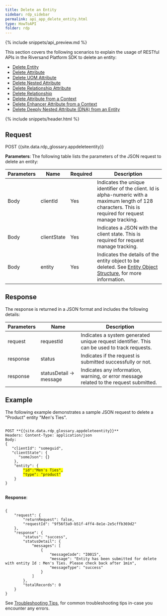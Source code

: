 ```yaml
---
title: Delete an Entity
sidebar: rdp_sidebar
permalink: api_app_delete_entity.html
type: HowToAPI
folder: rdp
---
```


{% include snippets/api_preview.md %}

This section covers the following scenarios to explain the usage of RESTful APIs in the Riversand Platform SDK to delete an entity:

* [Delete Entity](api_app_delete_entity_scenario1.html)
* [Delete Attribute](api_app_delete_entity_scenario2.html)
* [Delete UOM Attribute](api_app_delete_entity_scenario3.html)
* [Delete Nested Attribute](api_app_delete_entity_scenario4.html)
* [Delete Relationship Attribute](api_app_delete_entity_scenario5.html)
* [Delete Relationship](api_app_delete_entity_scenario6.html)
* [Delete Attribute from a Context](api_app_delete_entity_scenario7.html)
* [Delete Enhancer Attribute from a Context](api_app_delete_entity_scenario8.html)
* [Delete Deeply Nested Attribute (DNA) from an Entity](api_del_dna_entities.html)

{% include snippets/header.html %}

## Request

POST {{site.data.rdp_glossary.appdeleteentity}}

**Parameters**: The following table lists the parameters of the JSON request to delete an entity:

| Parameters | Name | Required | Description |
|-------|--------|----------------|-------------|
| Body | clientId | Yes | Indicates the unique identifier of the client. Id is alpha-numeric with a maximum length of 128 characters. This is required for request manage tracking. |
| Body | clientState | Yes | Indicates a JSON with the client state. This is required for request manage tracking. |
| Body | entity | Yes | Indicates the details of the entity object to be deleted. See [Entity Object Structure](api_entity_object_structure.html), for more information. |

## Response

The response is returned in a JSON format and includes the following details:

| Parameters | Name | Description |
|-------|--------|----------------|
| request | requestId | Indicates a system generated unique request identifier. This can be used to track requests. |
| response | status | Indicates if the request is submitted successfully or not. |
| response | statusDetail -> message | Indicates any information, warning, or error message related to the request submitted. |

## Example

The following example demonstrates a sample JSON request to delete a "Product" entity "Men's Ties".

<pre>
<code>
POST **{{site.data.rdp_glossary.appdeleteentity}}**
Headers: Content-Type: application/json
Body:
{  
   "clientId": "someguid",
   "clientState": {
      "someJson": {}
    },
    "entity": {
    	<span style="background-color: #FFFF00">"id":"Men's Ties",</span>
        <span style="background-color: #FFFF00">"type": "product"</span>
    }
}
</code>
</pre>

**Response**:
<pre><code>
{
    "request": {
        "returnRequest": false,
        "requestId": "9f56f3a9-b51f-4ff4-8e1e-2e5cffb369d2"
    },
    "response": {
        "status": "success",
        "statusDetail": {
            "messages": [
                {
                    "messageCode": "I0015",
                    "message": "Entity has been submitted for delete with entity Id : Men's Ties. Please check back after 1min",
                    "messageType": "success"
                }
            ]
        },
        "totalRecords": 0
    }
}
</code></pre>

See [Troubleshooting Tips](api_troubleshooting_tips.html), for common troubleshooting tips in-case you encounter any errors.